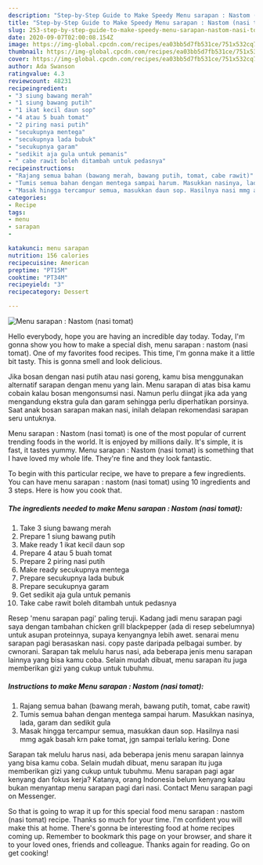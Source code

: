 ```yaml
---
description: "Step-by-Step Guide to Make Speedy Menu sarapan : Nastom (nasi tomat)"
title: "Step-by-Step Guide to Make Speedy Menu sarapan : Nastom (nasi tomat)"
slug: 253-step-by-step-guide-to-make-speedy-menu-sarapan-nastom-nasi-tomat
date: 2020-09-07T02:00:08.154Z
image: https://img-global.cpcdn.com/recipes/ea03bb5d7fb531ce/751x532cq70/menu-sarapan-nastom-nasi-tomat-foto-resep-utama.jpg
thumbnail: https://img-global.cpcdn.com/recipes/ea03bb5d7fb531ce/751x532cq70/menu-sarapan-nastom-nasi-tomat-foto-resep-utama.jpg
cover: https://img-global.cpcdn.com/recipes/ea03bb5d7fb531ce/751x532cq70/menu-sarapan-nastom-nasi-tomat-foto-resep-utama.jpg
author: Ada Swanson
ratingvalue: 4.3
reviewcount: 48231
recipeingredient:
- "3 siung bawang merah"
- "1 siung bawang putih"
- "1 ikat kecil daun sop"
- "4 atau 5 buah tomat"
- "2 piring nasi putih"
- "secukupnya mentega"
- "secukupnya lada bubuk"
- "secukupnya garam"
- "sedikit aja gula untuk pemanis"
- " cabe rawit boleh ditambah untuk pedasnya"
recipeinstructions:
- "Rajang semua bahan (bawang merah, bawang putih, tomat, cabe rawit)"
- "Tumis semua bahan dengan mentega sampai harum. Masukkan nasinya, lada, garam dan sedikit gula"
- "Masak hingga tercampur semua, masukkan daun sop. Hasilnya nasi mmg agak basah krn pake tomat, jgn sampai terlalu kering. Done"
categories:
- Recipe
tags:
- menu
- sarapan
- 

katakunci: menu sarapan  
nutrition: 156 calories
recipecuisine: American
preptime: "PT15M"
cooktime: "PT34M"
recipeyield: "3"
recipecategory: Dessert

---
```



![Menu sarapan : Nastom (nasi tomat)](https://img-global.cpcdn.com/recipes/ea03bb5d7fb531ce/751x532cq70/menu-sarapan-nastom-nasi-tomat-foto-resep-utama.jpg)

Hello everybody, hope you are having an incredible day today. Today, I'm gonna show you how to make a special dish, menu sarapan : nastom (nasi tomat). One of my favorites food recipes. This time, I'm gonna make it a little bit tasty. This is gonna smell and look delicious.

Jika bosan dengan nasi putih atau nasi goreng, kamu bisa menggunakan alternatif sarapan dengan menu yang lain. Menu sarapan di atas bisa kamu cobain kalau bosan mengonsumsi nasi. Namun perlu diingat jika ada yang mengandung ekstra gula dan garam sehingga perlu diperhatikan porsinya. Saat anak bosan sarapan makan nasi, inilah delapan rekomendasi sarapan seru untuknya.

Menu sarapan : Nastom (nasi tomat) is one of the most popular of current trending foods in the world. It is enjoyed by millions daily. It's simple, it is fast, it tastes yummy. Menu sarapan : Nastom (nasi tomat) is something that I have loved my whole life. They're fine and they look fantastic.


To begin with this particular recipe, we have to prepare a few ingredients. You can have menu sarapan : nastom (nasi tomat) using 10 ingredients and 3 steps. Here is how you cook that.

<!--inarticleads1-->

##### The ingredients needed to make Menu sarapan : Nastom (nasi tomat):

1. Take 3 siung bawang merah
1. Prepare 1 siung bawang putih
1. Make ready 1 ikat kecil daun sop
1. Prepare 4 atau 5 buah tomat
1. Prepare 2 piring nasi putih
1. Make ready secukupnya mentega
1. Prepare secukupnya lada bubuk
1. Prepare secukupnya garam
1. Get sedikit aja gula untuk pemanis
1. Take  cabe rawit boleh ditambah untuk pedasnya


Resep &#39;menu sarapan pagi&#39; paling teruji. Kadang jadi menu sarapan pagi saya dengan tambahan chicken grill blackpepper (ada di resep sebelumnya) untuk asupan proteinnya, supaya kenyangnya lebih awet. senarai menu sarapan pagi berasaskan nasi. copy paste daripada pelbagai sumber. by cwnorani. Sarapan tak melulu harus nasi, ada beberapa jenis menu sarapan lainnya yang bisa kamu coba. Selain mudah dibuat, menu sarapan itu juga memberikan gizi yang cukup untuk tubuhmu. 

<!--inarticleads2-->

##### Instructions to make Menu sarapan : Nastom (nasi tomat):

1. Rajang semua bahan (bawang merah, bawang putih, tomat, cabe rawit)
1. Tumis semua bahan dengan mentega sampai harum. Masukkan nasinya, lada, garam dan sedikit gula
1. Masak hingga tercampur semua, masukkan daun sop. Hasilnya nasi mmg agak basah krn pake tomat, jgn sampai terlalu kering. Done


Sarapan tak melulu harus nasi, ada beberapa jenis menu sarapan lainnya yang bisa kamu coba. Selain mudah dibuat, menu sarapan itu juga memberikan gizi yang cukup untuk tubuhmu. Menu sarapan pagi agar kenyang dan fokus kerja? Katanya, orang Indonesia belum kenyang kalau bukan menyantap menu sarapan pagi dari nasi. Contact Menu sarapan pagi on Messenger. 

So that is going to wrap it up for this special food menu sarapan : nastom (nasi tomat) recipe. Thanks so much for your time. I'm confident you will make this at home. There's gonna be interesting food at home recipes coming up. Remember to bookmark this page on your browser, and share it to your loved ones, friends and colleague. Thanks again for reading. Go on get cooking!
